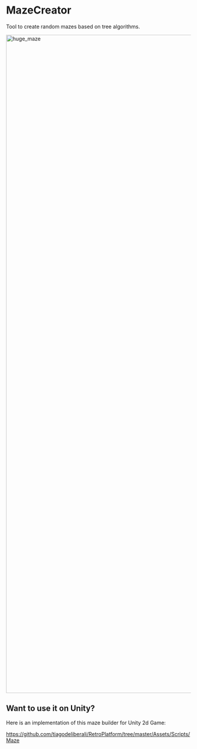 # MazeCreator

Tool to create random mazes based on tree algorithms.

<img width="1790" alt="huge_maze" src="https://user-images.githubusercontent.com/180231/47924637-fade4280-de9a-11e8-8099-7fb113cfdfa2.PNG">

## Want to use it on Unity?

Here is an implementation of this maze builder for Unity 2d Game:

https://github.com/tiagodeliberali/RetroPlatform/tree/master/Assets/Scripts/Maze
